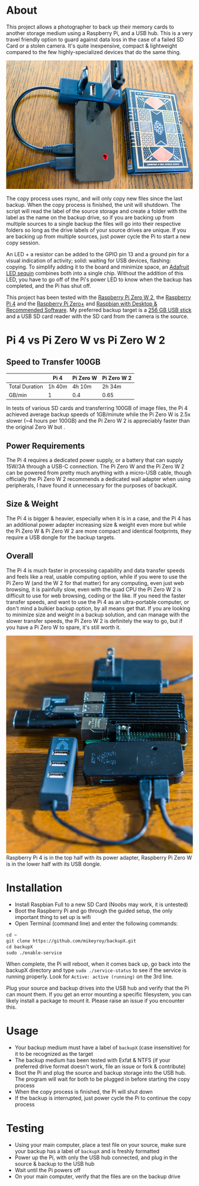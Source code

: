 # About
This project allows a photographer to back up their memory cards to another storage medium using a Raspberry Pi, and a USB hub. This is a very travel friendly option to guard against data loss in the case of a failed SD Card or a stolen camera. It's quite inexpensive, compact & lightweight compared to the few highly-specialized devices that do the same thing.

![The backupX system is about the size of a pack of cards](https://github.com/mikeyroy/backupX/blob/gh-pages/DSC06504.jpg)

The copy process uses rsync, and will only copy new files since the last backup. When the copy process is finished, the unit will shutdown. The script will read the label of the source storage and create a folder with the label as the name on the backup drive, so if you are backing up from multiple sources to a single backup the files will go into their respective folders so long as the drive labels of your source drives are unique. If you are backing up from multiple sources, just power cycle the Pi to start a new copy session.

An LED + a resistor can be added to the GPIO pin 13 and a ground pin for a visual indication of activity; solid: waiting for USB devices, flashing: copying. To simplify adding it to the board and minimize space, an [Adafruit LED sequin](https://amzn.to/2RGKzjR) combines both into a single chip. Without the addition of this LED, you have to go off of the Pi's power LED to know when the backup has completed, and the Pi has shut off.

This project has been tested with the [Raspberry Pi Zero W 2](https://amzn.to/3woxlJC), the [Raspberry Pi 4](https://amzn.to/31JsHp9) and the [Raspberry Pi Zero+](https://amzn.to/2FL7yTT) and [Raspbian with Desktop & Recommended Software](https://www.raspberrypi.org/downloads/raspbian/). My preferred backup target is a [256 GB USB stick](https://amzn.to/2U8yqkL) and a USB SD card reader with the SD card from the camera is the source.

# Pi 4 vs Pi Zero W vs Pi Zero W 2
## Speed to Transfer 100GB

| | Pi 4 | Pi Zero W | Pi Zero W 2 |
| --- | --- | --- | --- |
| Total Duration | 1h 40m |4h 10m | 2h 34m |
| GB/min | 1 | 0.4 | 0.65 |

In tests of various SD cards and transferring 100GB of image files, the Pi 4 achieved average backup speeds of 1GB/minute while the Pi Zero W is 2.5x slower (~4 hours per 100GB) and the Pi Zero W 2 is appreciably faster than the original Zero W but .

## Power Requirements

The Pi 4 requires a dedicated power supply, or a battery that can supply 15W/3A through a USB-C connection. The Pi Zero W and the Pi Zero W 2 can be powered from pretty much anything with a micro-USB cable, though officially the Pi Zero W 2 recommends a dedicated wall adapter when using peripherals, I have found it unnecessary for the purposes of backupX.

## Size & Weight

The Pi 4 is bigger & heavier, especially when it is in a case, and the Pi 4 has an additional power adapter increasing size & weight even more but while the Pi Zero W & Pi Zero W 2 are more compact and identical footprints, they require a USB dongle for the backup targets.

## Overall

The Pi 4 is much faster in processing capability and data transfer speeds and feels like a real, usable computing option, while if you were to use the Pi Zero W (and the W 2 for that matter) for any computing, even just web browsing, it is painfully slow, even with the quad CPU the Pi Zero W 2 is difficult to use for web browsing, coding or the like. If you need the faster transfer speeds, and want to use the Pi 4 as an ultra-portable computer, or don't mind a bulkier backup option, by all means get that. If you are looking to minimize size and weight in a backup solution, and can manage with the slower transfer speeds, the Pi Zero W 2 is definitely the way to go, but if you have a Pi Zero W to spare, it's still worth it.

![Raspberry Pi 4 is in the top half with its power adapter, Raspberry Pi Zero W is in the lower half with its USB dongle.](https://github.com/mikeyroy/backupX/blob/gh-pages/backupx-comparing-raspberry-pi-4-to-the-raspberry-pi-zero-w.jpg)
Raspberry Pi 4 is in the top half with its power adapter, Raspberry Pi Zero W is in the lower half with its USB dongle.

# Installation
 - Install Raspbian Full to a new SD Card (Noobs may work, it is untested)
 - Boot the Raspberry Pi and go through the guided setup, the only important thing to set up is wifi 
 - Open Terminal (command line) and enter the following commands:
```
cd ~
git clone https://github.com/mikeyroy/backupX.git
cd backupX
sudo ./enable-service
```
When complete, the Pi will reboot, when it comes back up, go back into the backupX directory and type `sudo ./service-status` to see if the service is running properly. Look for `Active: active (running)` on the 3rd line.

Plug your source and backup drives into the USB hub and verify that the Pi can mount them. If you get an error mounting a specific filesystem, you can likely install a package to mount it. Please raise an issue if you encounter this.

# Usage
 - Your backup medium must have a label of `backupX` (case insensitive) for it to be recognized as the target
 - The backup medium has been tested with Exfat & NTFS (if your preferred drive format doesn't work, file an issue or fork & contribute)
 - Boot the Pi and plug the source and backup storage into the USB hub. The program will wait for both to be plugged in before starting the copy process
 - When the copy process is finished, the Pi will shut down
 - If the backup is interrupted, just power cycle the Pi to continue the copy process

# Testing
 - Using your main computer, place a test file on your source, make sure your backup has a label of `backupX` and is freshly formatted
 - Power up the Pi, with only the USB hub connected, and plug in the source & backup to the USB hub
 - Wait until the Pi powers off
 - On your main computer, verify that the files are on the backup drive 
